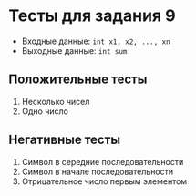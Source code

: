 # Тесты для задания 9

- Входные данные: `int x1, x2, ..., xn`
- Выходные данные: `int sum`

## Положительные тесты

1. Несколько чисел
2. Одно число

## Негативные тесты

1. Символ в середние последовательности
2. Символ в начале последовательности
3. Отрицательное число первым элементом
